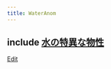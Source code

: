 ```yaml
---
title: WaterAnom
---
```

include [水の特異な物性](/水の特異な物性)
----

[Edit](https://github.com/vitroid/vitroid.github.io/edit/master/MD/WaterAnom.md)

